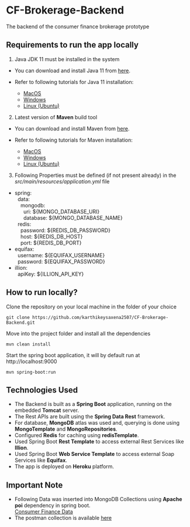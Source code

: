 # CF-Brokerage-Backend
The backend of the consumer finance brokerage prototype

## Requirements to run the app locally 

1. Java JDK 11 must be installed in the system
* You can download and install Java 11 from [here](https://www.oracle.com/in/java/technologies/javase/jdk11-archive-downloads.html).
* Refer to following tutorials for Java 11 installation:

  * [MacOS](https://www.youtube.com/watch?v=pxi3iIy4F5A)
  * [Windows](https://www.youtube.com/watch?v=1ZbHHLobt8A)
  * [Linux (Ubuntu)](https://www.youtube.com/watch?v=ogWKP9Lm-Qo)
  
2. Latest version of **Maven** build tool
* You can download and install Maven from [here](https://maven.apache.org/download.cgi).
* Refer to following tutorials for Maven installation:

  * [MacOS](https://www.youtube.com/watch?v=j0OnSAP-KtU)
  * [Windows](https://www.youtube.com/watch?v=6AVC3X88z6E)
  * [Linux (Ubuntu)](https://www.youtube.com/watch?v=TYfO26yc1EM)

3. Following Properties must be defined (if not present already) in the *src/main/resources/application.yml* file
  * spring: <br />
      &nbsp;&nbsp;data: <br />
        &nbsp;&nbsp;&nbsp;&nbsp;mongodb: <br />
          &nbsp;&nbsp;&nbsp;&nbsp;&nbsp;&nbsp;uri: ${MONGO_DATABASE_URI} <br />
          &nbsp;&nbsp;&nbsp;&nbsp;&nbsp;&nbsp;database: ${MONGO_DATABASE_NAME} <br />
      &nbsp;&nbsp;redis: <br />
        &nbsp;&nbsp;&nbsp;&nbsp;password: ${REDIS_DB_PASSWORD} <br />
        &nbsp;&nbsp;&nbsp;&nbsp;host: ${REDIS_DB_HOST} <br />
        &nbsp;&nbsp;&nbsp;&nbsp;port: ${REDIS_DB_PORT} <br />
  * equifax: <br />
      &nbsp;&nbsp;username: ${EQUIFAX_USERNAME} <br />
      &nbsp;&nbsp;password: ${EQUIFAX_PASSWORD} <br />
  * illion: <br />
      &nbsp;&nbsp;apiKey: ${ILLION_API_KEY} <br />

## How to run locally?

Clone the repository on your local machine in the folder of your choice

    git clone https://github.com/karthikeysaxena2507/CF-Brokerage-Backend.git
    
Move into the project folder and install all the dependencies

    mvn clean install
    
Start the spring boot application, it will by default run at http://localhost:9000

    mvn spring-boot:run
    
## Technologies Used

* The Backend is built as a **Spring Boot** application, running on the embedded **Tomcat** server.
* The Rest APIs are built using the **Spring Data Rest** framework.
* For database, **MongoDB** atlas was used and, querying is done using **MongoTemplate** and **MongoRepositories**.
* Configured **Redis** for caching using **redisTemplate**.
* Used Spring Boot **Rest Template** to access external Rest Services like **Illion**.
* Used Spring Boot **Web Service Template** to access external Soap Services like **Equifax**.
* The app is deployed on **Heroku** platform.

## Important Note
* Following Data was inserted into MongoDB Collections using **Apache poi** dependency in spring boot. <br />
  [Consumer Finance Data](https://docs.google.com/spreadsheets/d/1ciHzZ33Is7ThEcqUU3yxMrATyPRIQrv3LcQRy9e79X0/edit#gid=2043658304)
* The postman collection is available [here](https://www.getpostman.com/collections/2507a818a6f15d342a9d)

